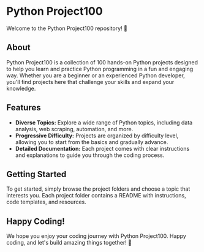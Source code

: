 
# Python Project100

Welcome to the Python Project100 repository! 🚀

## About
Python Project100 is a collection of 100 hands-on Python projects designed to help you learn and practice Python programming in a fun and engaging way. Whether you are a beginner or an experienced Python developer, you'll find projects here that challenge your skills and expand your knowledge.

## Features
- **Diverse Topics:** Explore a wide range of Python topics, including data analysis, web scraping, automation, and more.
- **Progressive Difficulty:** Projects are organized by difficulty level, allowing you to start from the basics and gradually advance.
- **Detailed Documentation:** Each project comes with clear instructions and explanations to guide you through the coding process.


## Getting Started
To get started, simply browse the project folders and choose a topic that interests you. Each project folder contains a README with instructions, code templates, and resources.

## Happy Coding!
We hope you enjoy your coding journey with Python Project100. Happy coding, and let's build amazing things together! 🐍
